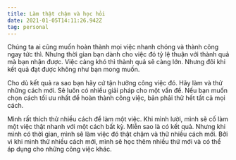 ```yaml
---
title: Làm thật chậm và học hỏi
date: 2021-01-05T14:11:26.942Z
tag: personal
---
```

Chúng ta ai cũng muốn hoàn thành mọi việc nhanh chóng và thành công ngay tức thì. Nhưng thời gian bạn dành cho việc đó tỷ lệ thuận với thành quả mà bạn nhận được. Việc càng khó thì thành quả sẽ càng lớn. Nhưng đôi khi kết quả đạt được không như bạn mong muốn.

Cho dù kết quả ra sao bạn hãy cứ tận hưởng công việc đó. Hãy làm và thử những cách mới. Sẽ luôn có nhiều giải pháp cho một vấn đề. Nếu bạn muốn chọn cách tối ưu nhất để hoàn thành công việc, bản phải thử hết tất cả mọi cách. 

Mình rất thích thử nhiều cách để làm một việc. Khi mình lười, mình sẽ cố làm một việc thật nhanh với một cách bất kỳ. Miễn sao là có kết quả. Nhưng khi mình có thời gian, mình sẽ làm việc đó thật chậm và thử nhiều cách mới. Bởi vì khi mình thử nhiều cách mới, mình sẽ học thêm nhiều thứ mới và có thể áp dụng cho những công việc khác.